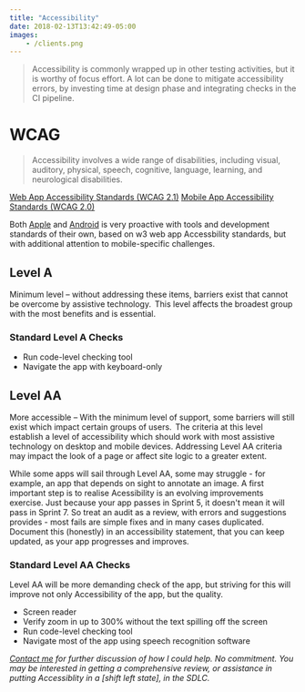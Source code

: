 ```yaml
---
title: "Accessibility"
date: 2018-02-13T13:42:49-05:00
images:
    - /clients.png
---
```

> Accessibility is commonly wrapped up in other testing activities, but it is worthy of focus effort. A lot can be done to mitigate accessibility errors, by investing time at design phase and integrating checks in the CI pipeline.

# WCAG

> Accessibility involves a wide range of disabilities, including visual, auditory, physical, speech, cognitive, language, learning, and neurological disabilities. 

[Web App Accessibility Standards (WCAG 2.1)](https://www.w3.org/TR/WCAG21/)
[Mobile App Accessibility Standards (WCAG 2.0)](https://www.w3.org/WAI/standards-guidelines/mobile/)

Both [Apple](https://www.apple.com/uk/accessibility/vision) and [Android](https://developer.android.com/guide/topics/ui/accessibility) is very proactive with tools and development standards of their own, based on w3 web app Accessbility standards, but with additional attention to mobile-specific challenges.

## Level A
Minimum level – without addressing these items, barriers exist that cannot be overcome by assistive technology.  This level affects the broadest group with the most benefits and is essential.

### Standard Level A Checks

- Run code-level checking tool
- Navigate the app with keyboard-only

## Level AA
More accessible – With the minimum level of support, some barriers will still exist which impact certain groups of users.  The criteria at this level establish a level of accessibility which should work with most assistive technology on desktop and mobile devices. Addressing Level AA criteria may impact the look of a page or affect site logic to a greater extent.

While some apps will sail through Level AA, some may struggle - for example, an app that depends on sight to annotate an image. A first important step is to realise Acessibility is an evolving improvements exercise.  Just because your app passes in Sprint 5, it doesn't mean it will pass in Sprint 7. So treat an audit as a review, with errors and suggestions provides - most fails are simple fixes and in many cases duplicated. Document this (honestly) in an accessibility statement, that you can keep updated, as your app progresses and improves.

### Standard Level AA Checks
Level AA will be more demanding check of the app, but striving for this will improve not only Accessibility of the app, but the quality.

- Screen reader
- Verify zoom in up to 300% without the text spilling off the screen
- Run code-level checking tool
- Navigate most of the app using speech recognition software

_[Contact me](mailto:paullittlebury@gmail.com) for further discussion of how I could help. No commitment. You may be interested in getting a comprehensive review, or assistance in putting Accessiblity in a [shift left state], in the SDLC._
